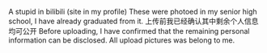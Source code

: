 A stupid in bilibili (site in my profile)
These were photoed in my senior high school, I have already graduated from it. 
上传前我已经确认其中剩余个人信息均可公开
Before uploading, I have confirmed that the remaining personal information can be disclosed. All upload pictures was belong to me.
